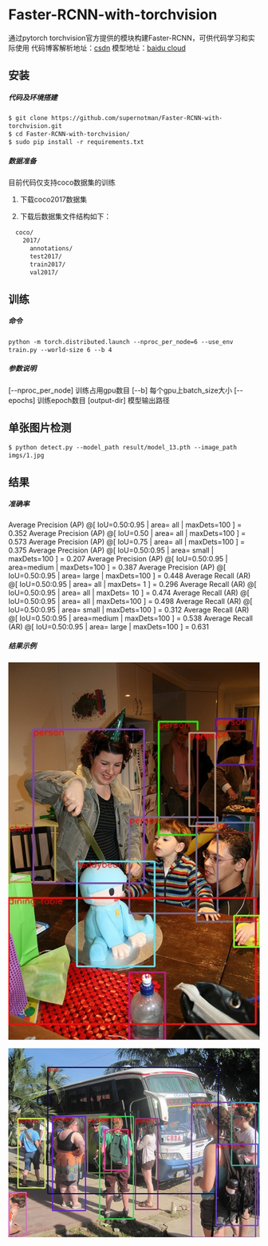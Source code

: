 # Faster-RCNN-with-torchvision
通过pytorch torchvision官方提供的模块构建Faster-RCNN，可供代码学习和实际使用
代码博客解析地址：[csdn](https://blog.csdn.net/watermelon1123/article/details/99570700)
模型地址：[baidu cloud](https://pan.baidu.com/s/17Kpg01ukezrhHJ8vnG8K7A)

## 安装
##### 代码及环境搭建
    $ git clone https://github.com/supernotman/Faster-RCNN-with-torchvision.git
    $ cd Faster-RCNN-with-torchvision/
    $ sudo pip install -r requirements.txt

##### 数据准备
目前代码仅支持coco数据集的训练
1. 下载coco2017数据集

2. 下载后数据集文件结构如下：

```Shell
  coco/
    2017/
      annotations/
      test2017/
      train2017/
      val2017/
```

## 训练
##### 命令
```
python -m torch.distributed.launch --nproc_per_node=6 --use_env train.py --world-size 6 --b 4
```

##### 参数说明
[--nproc_per_node]   训练占用gpu数目
[--b]                每个gpu上batch_size大小
[--epochs]           训练epoch数目
[output-dir]         模型输出路径


## 单张图片检测
```
$ python detect.py --model_path result/model_13.pth --image_path imgs/1.jpg
```

## 结果

##### 准确率
 Average Precision  (AP) @[ IoU=0.50:0.95 | area=   all | maxDets=100 ] = 0.352
 Average Precision  (AP) @[ IoU=0.50      | area=   all | maxDets=100 ] = 0.573
 Average Precision  (AP) @[ IoU=0.75      | area=   all | maxDets=100 ] = 0.375
 Average Precision  (AP) @[ IoU=0.50:0.95 | area= small | maxDets=100 ] = 0.207
 Average Precision  (AP) @[ IoU=0.50:0.95 | area=medium | maxDets=100 ] = 0.387
 Average Precision  (AP) @[ IoU=0.50:0.95 | area= large | maxDets=100 ] = 0.448
 Average Recall     (AR) @[ IoU=0.50:0.95 | area=   all | maxDets=  1 ] = 0.296
 Average Recall     (AR) @[ IoU=0.50:0.95 | area=   all | maxDets= 10 ] = 0.474
 Average Recall     (AR) @[ IoU=0.50:0.95 | area=   all | maxDets=100 ] = 0.498
 Average Recall     (AR) @[ IoU=0.50:0.95 | area= small | maxDets=100 ] = 0.312
 Average Recall     (AR) @[ IoU=0.50:0.95 | area=medium | maxDets=100 ] = 0.538
 Average Recall     (AR) @[ IoU=0.50:0.95 | area= large | maxDets=100 ] = 0.631

##### 结果示例
<p align="center"><img src="assets/9.jpg" width="640"\></p>
<p align="center"><img src="assets/4.jpg" width="640"\></p>
